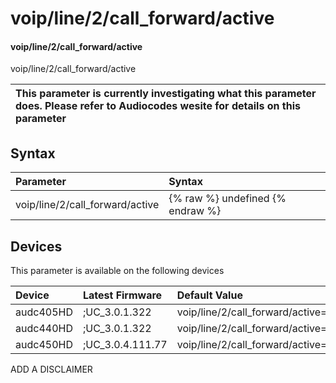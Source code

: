 ﻿---
description: voip/line/2/call_forward/active
search: false
---

# voip/line/2/call_forward/active

#### voip/line/2/call_forward/active

voip/line/2/call_forward/active


| This parameter is currently investigating what this parameter does. Please refer to Audiocodes wesite for details on this parameter | 
| :--- |

## Syntax
| Parameter | Syntax |
| :--- | :--- |
|voip/line/2/call_forward/active | {% raw %} undefined {% endraw %}|

## Devices
This parameter is available on the following devices

| Device | Latest Firmware | Default Value |
|:---|:---|:---|
| audc405HD | ;UC_3.0.1.322 | voip/line/2/call_forward/active=0 
| audc440HD | ;UC_3.0.1.322 | voip/line/2/call_forward/active=0 
| audc450HD | ;UC_3.0.4.111.77 | voip/line/2/call_forward/active=0 

ADD A DISCLAIMER
